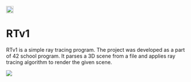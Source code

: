 <img src="https://github.com/Slava203/school_21/tree/master/RTv1/image/SDL_Logo.png" height="20" align="top"/>

# RTv1
RTv1 is a simple ray tracing program. The project was developed as a part of 42 school program.
It parses a 3D scene from a file and applies ray tracing algorithm to render the given scene.  

<img src="https://github.com/Slava203/school_21/tree/master/RTv1/image/Demo1.png">
